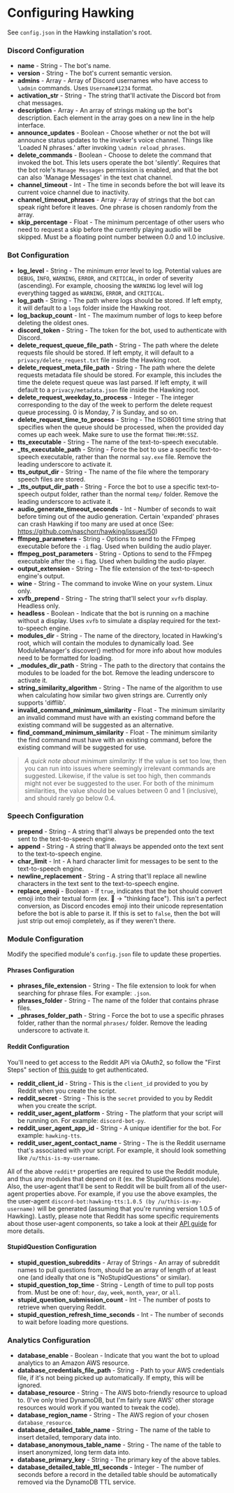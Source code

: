 # Configuring Hawking
See `config.json` in the Hawking installation's root.

### Discord Configuration
- **name** - String - The bot's name.
- **version** - String - The bot's current semantic version.
- **admins** - Array - Array of Discord usernames who have access to `\admin` commands. Uses `Username#1234` format.
- **activation_str** - String - The string that'll activate the Discord bot from chat messages.
- **description** - Array - An array of strings making up the bot's description. Each element in the array goes on a new line in the help interface.
- **announce_updates** - Boolean - Choose whether or not the bot will announce status updates to the invoker's voice channel. Things like 'Loaded N phrases.' after invoking `\admin reload_phrases`.
- **delete_commands** - Boolean - Choose to delete the command that invoked the bot. This lets users operate the bot 'silently'. Requires that the bot role's `Manage Messages` permission is enabled, and that the bot can also 'Manage Messages' in the text chat channel.
- **channel_timeout** - Int - The time in seconds before the bot will leave its current voice channel due to inactivity.
- **channel_timeout_phrases** - Array - Array of strings that the bot can speak right before it leaves. One phrase is chosen randomly from the array.
- **skip_percentage** - Float - The minimum percentage of other users who need to request a skip before the currently playing audio will be skipped. Must be a floating point number between 0.0 and 1.0 inclusive.

### Bot Configuration
- **log_level** - String - The minimum error level to log. Potential values are `DEBUG`, `INFO`, `WARNING`, `ERROR`, and `CRITICAL`, in order of severity (ascending). For example, choosing the `WARNING` log level will log everything tagged as `WARNING`, `ERROR`, and `CRITICAL`.
- **log_path** - String - The path where logs should be stored. If left empty, it will default to a `logs` folder inside the Hawking root.
- **log_backup_count** - Int - The maximum number of logs to keep before deleting the oldest ones.
- **discord_token** - String - The token for the bot, used to authenticate with Discord.
- **delete_request_queue_file_path** - String - The path where the delete requests file should be stored. If left empty, it will default to a `privacy/delete_request.txt` file inside the Hawking root.
- **delete_request_meta_file_path** - String - The path where the delete requests metadata file should be stored. For example, this includes the time the delete request queue was last parsed. If left empty, it will default to a `privacy/metadata.json` file inside the Hawking root.
- **delete_request_weekday_to_process** - Integer - The integer corresponding to the day of the week to perform the delete request queue processing. 0 is Monday, 7 is Sunday, and so on.
- **delete_request_time_to_process** - String - The ISO8601 time string that specifies when the queue should be processed, when the provided day comes up each week. Make sure to use the format `THH:MM:SSZ`.
- **tts_executable** - String - The name of the text-to-speech executable.
- **\_tts_executable_path** - String - Force the bot to use a specific text-to-speech executable, rather than the normal `say.exe` file. Remove the leading underscore to activate it.
- **tts_output_dir** - String - The name of the file where the temporary speech files are stored.
- **\_tts_output_dir_path** - String - Force the bot to use a specific text-to-speech output folder, rather than the normal `temp/` folder. Remove the leading underscore to activate it.
- **audio_generate_timeout_seconds** - Int - Number of seconds to wait before timing out of the audio generation. Certain 'expanded' phrases can crash Hawking if too many are used at once (See: https://github.com/naschorr/hawking/issues/50)
- **ffmpeg_parameters** - String - Options to send to the FFmpeg executable before the `-i` flag. Used when building the audio player.
- **ffmpeg_post_parameters** - String - Options to send to the FFmpeg executable after the `-i` flag. Used when building the audio player.
- **output_extension** - String - The file extension of the text-to-speech engine's output.
- **wine** - String - The command to invoke Wine on your system. Linux only.
- **xvfb_prepend** - String - The string that'll select your `xvfb` display. Headless only.
- **headless** - Boolean - Indicate that the bot is running on a machine without a display. Uses `xvfb` to simulate a display required for the text-to-speech engine.
- **modules_dir** - String - The name of the directory, located in Hawking's root, which will contain the modules to dynamically load. See ModuleManager's discover() method for more info about how modules need to be formatted for loading.
- **\_modules_dir_path** - String - The path to the directory that contains the modules to be loaded for the bot. Remove the leading underscore to activate it.
- **string_similarity_algorithm** - String - The name of the algorithm to use when calculating how similar two given strings are. Currently only supports 'difflib'.
- **invalid_command_minimum_similarity** - Float - The minimum similarity an invalid command must have with an existing command before the existing command will be suggested as an alternative.
- **find_command_minimum_similarity** - Float - The minimum similarity the find command must have with an existing command, before the existing command will be suggested for use.
> *A quick note about minimum similarity*: If the value is set too low, then you can run into issues where seemingly irrelevant commands are suggested. Likewise, if the value is set too high, then commands might not ever be suggested to the user. For both of the minimum similarities, the value should be values between 0 and 1 (inclusive), and should rarely go below 0.4.

### Speech Configuration
- **prepend** - String - A string that'll always be prepended onto the text sent to the text-to-speech engine.
- **append** - String - A string that'll always be appended onto the text sent to the text-to-speech engine.
- **char_limit** - Int - A hard character limit for messages to be sent to the text-to-speech engine.
- **newline_replacement** - String - A string that'll replace all newline characters in the text sent to the text-to-speech engine.
- **replace_emoji** - Boolean - If `true`, indicates that the bot should convert emoji into their textual form (ex. :thinking: -> "thinking face"). This isn't a perfect conversion, as Discord encodes emoji into their unicode representation before the bot is able to parse it. If this is set to `false`, then the bot will just strip out emoji completely, as if they weren't there.

### Module Configuration
Modify the specified module's `config.json` file to update these properties.

#### Phrases Configuration
- **phrases_file_extension** - String - The file extension to look for when searching for phrase files. For example: `.json`.
- **phrases_folder** - String - The name of the folder that contains phrase files.
- **\_phrases_folder_path** - String - Force the bot to use a specific phrases folder, rather than the normal `phrases/` folder. Remove the leading underscore to activate it.

#### Reddit Configuration
You'll need to get access to the Reddit API via OAuth2, so follow the "First Steps" section of [this guide](https://github.com/reddit-archive/reddit/wiki/OAuth2-Quick-Start-Example#first-steps) to get authenticated.

- **reddit_client_id** - String - This is the `client_id` provided to you by Reddit when you create the script.
- **reddit_secret** - String - This is the `secret` provided to you by Reddit when you create the script.
- **reddit_user_agent_platform** - String - The platform that your script will be running on. For example: `discord-bot-py`.
- **reddit_user_agent_app_id** - String - A unique identifier for the bot. For example: `hawking-tts`.
- **reddit_user_agent_contact_name** - String - The is the Reddit username that's associated with your script. For example, it should look something like `/u/this-is-my-username`.

All of the above `reddit*` properties are required to use the Reddit module, and thus any modules that depend on it (ex. the StupidQuestions module). Also, the user-agent that'll be sent to Reddit will be built from all of the user-agent properties above. For example, if you use the above examples, the the user-agent `discord-bot:hawking-tts:1.0.5 (by /u/this-is-my-username)` will be generated (assuming that you're running version 1.0.5 of Hawking). Lastly, please note that Reddit has some specific requirements about those user-agent components, so take a look at their [API guide](https://github.com/reddit-archive/reddit/wiki/API) for more details.

#### StupidQuestion Configuration
- **stupid_question_subreddits** - Array of Strings - An array of subreddit names to pull questions from, should be an array of length of at least one (and ideally that one is "NoStupidQuestions" or similar).
- **stupid_question_top_time** - String - Length of time to pull top posts from. Must be one of: `hour`, `day`, `week`, `month`, `year`, or `all`.
- **stupid_question_submission_count** - Int - The number of posts to retrieve when querying Reddit.
- **stupid_question_refresh_time_seconds** - Int - The number of seconds to wait before loading more questions.

### Analytics Configuration
- **database_enable** - Boolean - Indicate that you want the bot to upload analytics to an Amazon AWS resource.
- **database_credentials_file_path** - String - Path to your AWS credentials file, if it's not being picked up automatically. If empty, this will be ignored.
- **database_resource** - String - The AWS boto-friendly resource to upload to. (I've only tried DynamoDB, but I'm fairly sure AWS' other storage resources would work if you wanted to tweak the code).
- **database_region_name** - String - The AWS region of your chosen `database_resource`.
- **database_detailed_table_name** - String - The name of the table to insert detailed, temporary data into.
- **database_anonymous_table_name** - String - The name of the table to insert anonymized, long term data into.
- **database_primary_key** - String - The primary key of the above tables.
- **database_detailed_table_ttl_seconds** - Integer - The number of seconds before a record in the detailed table should be automatically removed via the DynamoDB TTL service.
